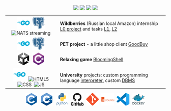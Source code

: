 <div align="center">
  
![](https://github-profile-summary-cards.vercel.app/api/cards/most-commit-language?username=applesinus&theme=gruvbox)
![](https://github-profile-summary-cards.vercel.app/api/cards/repos-per-language?username=applesinus&theme=gruvbox)
![](https://github-profile-summary-cards.vercel.app/api/cards/stats?username=applesinus&theme=gruvbox)
![](https://github-profile-summary-cards.vercel.app/api/cards/productive-time?username=applesinus&theme=gruvbox)

  <div>
    <table>
      <tr>
        <td align="center">
          <img src="https://raw.githubusercontent.com/devicons/devicon/55609aa5bd817ff167afce0d965585c92040787a/icons/go/go-original-wordmark.svg" title="Go" alt="Go" width="40" height="40"/>&nbsp;
          <img src="https://raw.githubusercontent.com/devicons/devicon/55609aa5bd817ff167afce0d965585c92040787a/icons/postgresql/postgresql-plain.svg" title="Postgres" alt="Postgres" width="40" height="40"/>&nbsp;
          <img src="https://hub.docker.com/api/media/repos_logo/v1/library%2Fnats-streaming" title="NATS streaming" alt="NATS streaming" width="40" height="40"/>&nbsp;
        </td>
        <td>
          <b>Wildberries</b> (Russian local Amazon) internship <a href="https://github.com/applesinus/WBinternshipL0">L0 project</a> and tasks <a href="https://github.com/applesinus/WBinternshipL1">L1</a>, <a href="https://github.com/applesinus/WBinternshipL2">L2</a>
        </td>
      </tr>
      <tr>
        <td align="center">
          <img src="https://raw.githubusercontent.com/devicons/devicon/55609aa5bd817ff167afce0d965585c92040787a/icons/go/go-original-wordmark.svg" title="Go" alt="Go" width="40" height="40"/>&nbsp;
          <img src="https://raw.githubusercontent.com/devicons/devicon/55609aa5bd817ff167afce0d965585c92040787a/icons/postgresql/postgresql-plain.svg" title="Postgres" alt="Postgres" width="40" height="40"/>&nbsp;
        </td>
        <td>
          <b>PET project</b> - a little shop client <a href="https://github.com/applesinus/GoodBuy">GoodBuy</a>
        </td>
      </tr>
      <tr>
        <td align="center">
          <img src="https://raw.githubusercontent.com/devicons/devicon/55609aa5bd817ff167afce0d965585c92040787a/icons/unity/unity-original.svg" title="Unity" alt="Unity" width="40" height="40"/>&nbsp;
          <img src="https://raw.githubusercontent.com/devicons/devicon/55609aa5bd817ff167afce0d965585c92040787a/icons/csharp/csharp-original.svg" title="C#" alt="C#" width="40" height="40"/>&nbsp;
        </td>
        <td>
          <b>Relaxing game</b> <a href="https://github.com/applesinus/BloomingShell">BloomingShell</a>
        </td>
      </tr>
      <tr>
        <td align="center">
          <img src="https://raw.githubusercontent.com/devicons/devicon/55609aa5bd817ff167afce0d965585c92040787a/icons/go/go-original-wordmark.svg" title="Go" alt="Go" width="40" height="40"/>&nbsp;
          <img src="https://upload.wikimedia.org/wikipedia/commons/thumb/6/61/HTML5_logo_and_wordmark.svg/1024px-HTML5_logo_and_wordmark.svg.png" title="HTML5" alt="HTML5" width="40" height="40"/>&nbsp;
          <img src="https://upload.wikimedia.org/wikipedia/commons/thumb/6/62/CSS3_logo.svg/1024px-CSS3_logo.svg.png" title="CSS" alt="CSS" width="40" height="40"/>&nbsp;
          <img src="https://upload.wikimedia.org/wikipedia/commons/thumb/9/99/Unofficial_JavaScript_logo_2.svg/1024px-Unofficial_JavaScript_logo_2.svg.png" title="JS" alt="JS" width="40" height="40"/>&nbsp;
        </td>
        <td>
          <b>University</b> projects: custom programming language <a href="https://github.com/applesinus/JAL">interpreter</a>, custom <a href="https://github.com/applesinus/DBMS">DBMS</a>
        </td>
      </tr>
    </table>
  </div>
  <div>
    <p>
      <img src="https://raw.githubusercontent.com/devicons/devicon/55609aa5bd817ff167afce0d965585c92040787a/icons/c/c-original.svg" title="C" alt="C" width="40" height="40"/>&nbsp;
      <img src="https://raw.githubusercontent.com/devicons/devicon/55609aa5bd817ff167afce0d965585c92040787a/icons/cplusplus/cplusplus-original.svg" title="C++" alt="C++" width="40" height="40"/>&nbsp;
      <img src="https://raw.githubusercontent.com/devicons/devicon/55609aa5bd817ff167afce0d965585c92040787a/icons/python/python-original-wordmark.svg" title="Python" alt="Python" width="40" height="40"/>&nbsp;
      <img src="https://raw.githubusercontent.com/devicons/devicon/55609aa5bd817ff167afce0d965585c92040787a/icons/github/github-original-wordmark.svg" title="GitHub" alt="GitHub" width="40" height="40"/>&nbsp;
      <img src="https://raw.githubusercontent.com/devicons/devicon/55609aa5bd817ff167afce0d965585c92040787a/icons/git/git-plain.svg" title="Git" alt="Git" width="40" height="40"/>&nbsp;
      <img src="https://raw.githubusercontent.com/devicons/devicon/55609aa5bd817ff167afce0d965585c92040787a/icons/ubuntu/ubuntu-plain-wordmark.svg" title="Ubuntu" alt="Ubuntu" width="40" height="40"/>&nbsp;
      <img src="https://raw.githubusercontent.com/devicons/devicon/6910f0503efdd315c8f9b858234310c06e04d9c0/icons/vscode/vscode-original.svg" title="VSCode" alt="VSCode" width="40" height="40"/>&nbsp;
      <img src="https://raw.githubusercontent.com/devicons/devicon/55609aa5bd817ff167afce0d965585c92040787a/icons/docker/docker-original-wordmark.svg" title="Docker" alt="Docker" width="40" height="40"/>&nbsp;
    </p>
  </div>
</div>
